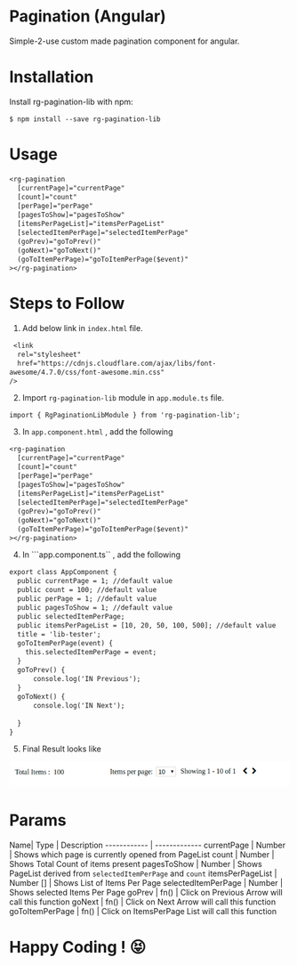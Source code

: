 Pagination (Angular)
===
Simple-2-use custom made pagination component for angular.

Installation
====
Install rg-pagination-lib with npm:
```
$ npm install --save rg-pagination-lib
```

Usage
===
```
<rg-pagination
  [currentPage]="currentPage"
  [count]="count"
  [perPage]="perPage"
  [pagesToShow]="pagesToShow"
  [itemsPerPageList]="itemsPerPageList"
  [selectedItemPerPage]="selectedItemPerPage"
  (goPrev)="goToPrev()"
  (goNext)="goToNext()"
  (goToItemPerPage)="goToItemPerPage($event)"
></rg-pagination>

```
Steps to Follow 
===
1. Add below link in ```index.html``` file.
```
 <link
  rel="stylesheet"
  href="https://cdnjs.cloudflare.com/ajax/libs/font-awesome/4.7.0/css/font-awesome.min.css"
/>
```
2. Import ```rg-pagination-lib``` module in ```app.module.ts``` file.
```
import { RgPaginationLibModule } from 'rg-pagination-lib';
```
3. In ```app.component.html``` , add the following 

```
<rg-pagination
  [currentPage]="currentPage"
  [count]="count"
  [perPage]="perPage"
  [pagesToShow]="pagesToShow"
  [itemsPerPageList]="itemsPerPageList"
  [selectedItemPerPage]="selectedItemPerPage"
  (goPrev)="goToPrev()"
  (goNext)="goToNext()"
  (goToItemPerPage)="goToItemPerPage($event)"
></rg-pagination>
```
4. In ```app.component.ts`` , add the following 

```
export class AppComponent {
  public currentPage = 1; //default value
  public count = 100; //default value
  public perPage = 1; //default value
  public pagesToShow = 1; //default value
  public selectedItemPerPage;
  public itemsPerPageList = [10, 20, 50, 100, 500]; //default value
  title = 'lib-tester';
  goToItemPerPage(event) {
    this.selectedItemPerPage = event;
  }
  goToPrev() {
      console.log('IN Previous');
  }
  goToNext() {
      console.log('IN Next');

  }
}
```
5. Final Result looks like 

![Look of rg-pagination](https://github.com/renu0627/rg-pagination-lib/blob/master/src/assets/rg-pagination.png)


Params
===

 Name| Type | Description
------------ | -------------
currentPage | Number | Shows which page is currently opened from PageList
count | Number | Shows Total Count of items present 
pagesToShow | Number | Shows PageList derived from ```selectedItemPerPage``` and ```count```
itemsPerPageList | Number [] | Shows List of Items Per Page
selectedItemPerPage | Number | Shows selected Items Per Page
goPrev | fn() | Click on Previous Arrow will call this function
goNext | fn() | Click on Next Arrow will call this function
goToItemPerPage | fn() | Click on ItemsPerPage List will call this function 


Happy Coding ! :stuck_out_tongue_closed_eyes:
===
